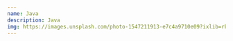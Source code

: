 ```yaml
---
name: Java
description: Java
img: https://images.unsplash.com/photo-1547211913-e7c4a9710e09?ixlib=rb-1.2.1&ixid=eyJhcHBfaWQiOjEyMDd9&auto=format&fit=crop&w=700&q=80
---
```


